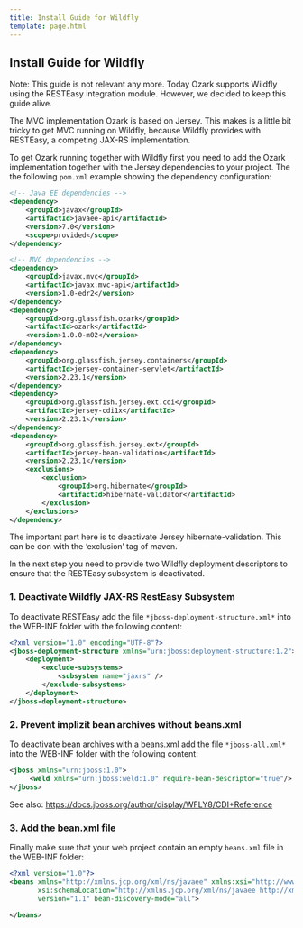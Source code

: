 ```yaml
---
title: Install Guide for Wildfly
template: page.html
---
```


## Install Guide for Wildfly

Note: This guide is not relevant any more. Today Ozark supports Wildfly using the RESTEasy integration module.
However, we decided to keep this guide alive.

The MVC implementation Ozark is based on Jersey. This makes is a little bit tricky to get MVC running on Wildfly, because Wildfly provides with RESTEasy, a competing JAX-RS implementation.

To get Ozark running together with Wildfly first you need to add the Ozark implementation together with the Jersey dependencies to your project. The the following `pom.xml` example showing the dependency configuration:

```xml
<!-- Java EE dependencies -->
<dependency>
    <groupId>javax</groupId>
    <artifactId>javaee-api</artifactId>
    <version>7.0</version>
    <scope>provided</scope>
</dependency>

<!-- MVC dependencies -->
<dependency>
    <groupId>javax.mvc</groupId>
    <artifactId>javax.mvc-api</artifactId>
    <version>1.0-edr2</version>
</dependency>
<dependency>
    <groupId>org.glassfish.ozark</groupId>
    <artifactId>ozark</artifactId>
    <version>1.0.0-m02</version>
</dependency>
<dependency>
    <groupId>org.glassfish.jersey.containers</groupId>
    <artifactId>jersey-container-servlet</artifactId>
    <version>2.23.1</version>
</dependency>
<dependency>
    <groupId>org.glassfish.jersey.ext.cdi</groupId>
    <artifactId>jersey-cdi1x</artifactId>
    <version>2.23.1</version>
</dependency>
<dependency>
    <groupId>org.glassfish.jersey.ext</groupId>
    <artifactId>jersey-bean-validation</artifactId>
    <version>2.23.1</version>
    <exclusions>
        <exclusion>
            <groupId>org.hibernate</groupId>
            <artifactId>hibernate-validator</artifactId>
        </exclusion>
    </exclusions>
</dependency>
```

The important part here is to deactivate Jersey hibernate-validation. This can be don with the ‘exclusion’ tag of maven.

In the next step you need to provide two Wildfly deployment descriptors to ensure that the RESTEasy subsystem is deactivated.

### 1. Deactivate Wildfly JAX-RS RestEasy Subsystem

To deactivate RESTEasy add the file `*jboss-deployment-structure.xml*` into the WEB-INF folder with the following content:

```xml
<?xml version="1.0" encoding="UTF-8"?>
<jboss-deployment-structure xmlns="urn:jboss:deployment-structure:1.2">
    <deployment>
        <exclude-subsystems>
            <subsystem name="jaxrs" />
        </exclude-subsystems>
    </deployment>
</jboss-deployment-structure>
```

### 2. Prevent implizit bean archives without beans.xml

To deactivate bean archives with a beans.xml add the file `*jboss-all.xml*` into the WEB-INF folder with 
the following content:

```xml
<jboss xmlns="urn:jboss:1.0">
     <weld xmlns="urn:jboss:weld:1.0" require-bean-descriptor="true"/>
</jboss>
```

See also: https://docs.jboss.org/author/display/WFLY8/CDI+Reference

### 3. Add the bean.xml file

Finally make sure that your web project contain an empty `beans.xml` file in the WEB-INF folder:

```xml
<?xml version="1.0"?>
<beans xmlns="http://xmlns.jcp.org/xml/ns/javaee" xmlns:xsi="http://www.w3.org/2001/XMLSchema-instance"
       xsi:schemaLocation="http://xmlns.jcp.org/xml/ns/javaee http://xmlns.jcp.org/xml/ns/javaee/beans_1_1.xsd"
       version="1.1" bean-discovery-mode="all">
       
</beans>
```